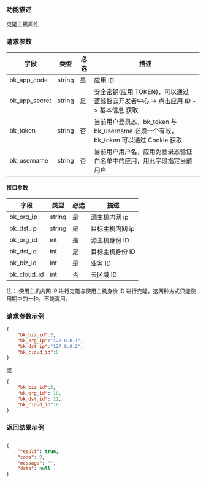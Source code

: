 ### 功能描述

克隆主机属性

### 请求参数

| 字段 | 类型 | 必选 |  描述 |
|-----------|------------|--------|------------|
| bk_app_code   | string | 是 | 应用 ID     |
| bk_app_secret | string | 是 | 安全密钥(应用 TOKEN)，可以通过 蓝鲸智云开发者中心 -&gt; 点击应用 ID -&gt; 基本信息 获取 |
| bk_token      | string | 否 | 当前用户登录态，bk_token 与 bk_username 必须一个有效，bk_token 可以通过 Cookie 获取 |
| bk_username   | string | 否 | 当前用户用户名，应用免登录态验证白名单中的应用，用此字段指定当前用户 |

#### 接口参数

| 字段        |  类型   | 必选   |  描述                       |
|-------------|---------|--------|-----------------------------|
| bk_org_ip   | string  | 是     | 源主机内网 ip   |
| bk_dst_ip   | string  | 是     | 目标主机内网 ip |
| bk_org_id   | int  | 是     | 源主机身份 ID    |
| bk_dst_id   | int  | 是     | 目标主机身份 ID |
| bk_biz_id   | int     | 是     | 业务 ID                      |
| bk_cloud_id | int     | 否     | 云区域 ID                    |


注： 使用主机内网 IP 进行克隆与使用主机身份 ID 进行克隆，这两种方式只能使用期中的一种，不能混用。

### 请求参数示例

```json
{
    "bk_biz_id":2,
    "bk_org_ip":"127.0.0.1",
    "bk_dst_ip":"127.0.0.2",
    "bk_cloud_id":0
}
```
或

```json
{
    "bk_biz_id":2,
    "bk_org_id": 10,
    "bk_dst_id": 11,
    "bk_cloud_id":0
}
```

### 返回结果示例

```json

{
    "result": true,
    "code": 0,
    "message": "",
    "data": null
}
```
